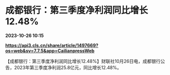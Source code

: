 # 成都银行：第三季度净利润同比增长12.48%

**2023-10-26 10:15**

**https://api3.cls.cn/share/article/1497669?os=web&sv=7.7.5&app=CailianpressWeb**

【成都银行：第三季度净利润同比增长12.48%】财联社10月26日电，成都银行公告，2023年第三季度净利润25.8亿元，同比增长12.48%。